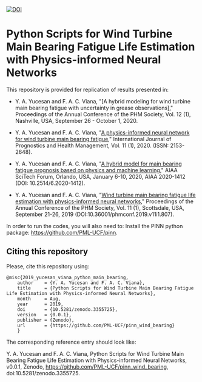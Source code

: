 [![DOI](https://zenodo.org/badge/197470755.svg)](https://zenodo.org/badge/latestdoi/197470755)
# Python Scripts for Wind Turbine Main Bearing Fatigue Life Estimation with Physics-informed Neural Networks

This repository is provided for replication of results presented in:
- Y. A. Yucesan and F. A. C. Viana, "[A hybrid modeling for wind turbine main bearing fatigue with uncertainty in grease observations]," Proceedings of the Annual Conference of the PHM Society, Vol. 12 (1), Nashville, USA, September 26 - October 1, 2020.

- Y. A. Yucesan and F. A. C. Viana, "[A physics-informed neural network for wind turbine main bearing fatigue](http://www.phmsociety.org/node/2736)," International Journal of Prognostics and Health Management, Vol. 11 (1), 2020. (ISSN: 2153-2648).

- Y. A. Yucesan and F. A. C. Viana, "[A hybrid model for main bearing fatigue prognosis based on physics and machine learning](https://arc.aiaa.org/doi/abs/10.2514/6.2020-1412)," AIAA SciTech Forum, Orlando, USA, January 6-10, 2020, AIAA 2020-1412 (DOI: 10.2514/6.2020-1412).

- Y. A. Yucesan and F. A. C. Viana, "[Wind turbine main bearing fatigue life estimation with physics-informed neural networks](http://phmpapers.org/index.php/phmconf/article/view/807)," Proceedings of the Annual Conference of the PHM Society, Vol. 11 (1), Scottsdale, USA, September 21-26, 2019 (DOI:10.36001/phmconf.2019.v11i1.807).

In order to run the codes, you will also need to:
Install the PINN python package: https://github.com/PML-UCF/pinn.

## Citing this repository

Please, cite this repository using: 

    @misc{2019_yucesan_viana_python_main_bearing,
        author    = {Y. A. Yucesan and F. A. C. Viana},
        title     = {Python Scripts for Wind Turbine Main Bearing Fatigue Life Estimation with Physics-informed Neural Networks},
        month     = Aug,
        year      = 2019,
        doi       = {10.5281/zenodo.3355725},
        version   = {0.0.1},
        publisher = {Zenodo},
        url       = {https://github.com/PML-UCF/pinn_wind_bearing}
        }
The corresponding reference entry should look like:

Y. A. Yucesan and F. A. C. Viana, Python Scripts for Wind Turbine Main Bearing Fatigue Life Estimation with Physics-informed Neural Networks, v0.0.1, Zenodo, https://github.com/PML-UCF/pinn_wind_bearing, doi:10.5281/zenodo.3355725.